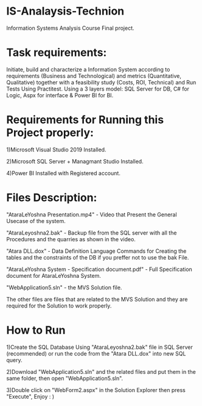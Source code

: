 # IS-Analaysis-Technion
Information Systems Analysis Course Final project.

# Task requirements:
Initiate, build and characterize a Information System according to requirements (Business and Technological) and metrics (Quantitative, Qualitative) together with a feasibility study (Costs, ROI, Technical) and Run Tests Using Practitest.
Using a 3 layers model: SQL Server for DB, C# for Logic, Aspx for interface & Power BI for BI.

# Requirements for Running this Project properly:

1)Microsoft Visual Studio 2019 Installed.

2)Microsoft SQL Server + Managmant Studio Installed.

4)Power BI Installed with Registered account.

# Files Description:
"AtaraLeYoshna Presentation.mp4" - Video that Present the General Usecase of the system.  

"AtaraLeyoshna2.bak" - Backup file from the SQL server with all the Procedures and the quarries as shown in the video. 

"Atara DLL.dox" - Data Definition Language Commands for Creating the tables and the constraints of the DB if you preffer not to use the bak File.

"AtaraLeYoshna System - Specification document.pdf" - Full Specification document for AtaraLeYoshna System.

"WebApplication5.sln" - the MVS Solution file. 
 
 The other files are files that are related to the MVS Solution and they are required for the Solution to work properly.
 
 # How to Run
 
 1)Create the SQL Database Using "AtaraLeyoshna2.bak" file in SQL Server (recommended) or run the code from the "Atara DLL.dox" into new SQL query.
 
 2)Download "WebApplication5.sln" and the related files and put them in the same folder, then open "WebApplication5.sln".
 
 3)Double click on "WebForm2.aspx" in the Solution Explorer then press "Execute", Enjoy : ) 
